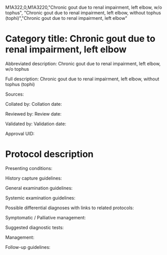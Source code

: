 M1A322,0,M1A3220,"Chronic gout due to renal impairment, left elbow, w/o tophus", "Chronic gout due to renal impairment, left elbow, without tophus (tophi)","Chronic gout due to renal impairment, left elbow"
# Category title: Chronic gout due to renal impairment, left elbow

Abbreviated description: Chronic gout due to renal impairment, left elbow, w/o tophus

Full description: Chronic gout due to renal impairment, left elbow, without tophus (tophi)

Sources:

Collated by:
Collation date:

Reviewed by:
Review date:

Validated by:
Validation date:

Approval UID:

# Protocol description

Presenting conditions:

History capture guidelines:

General examination guidelines:

Systemic examination guidelines:

Possible differential diagnoses with links to related protocols:

Symptomatic / Palliative management:

Suggested diagnostic tests:

Management:

Follow-up guidelines:
